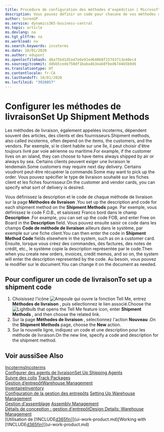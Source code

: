 ```yaml
---
title: Procédure de configuration des méthodes d'expédition | Microsoft Docs
description: Vous pouvez définir un code pour chacune de vos méthodes de livraison offertes, par exemple, saisir les informations qui les concernent.
author: SorenGP
ms.service: dynamics365-business-central
ms.topic: article
ms.devlang: na
ms.tgt_pltfrm: na
ms.workload: na
ms.search.keywords: incoterms
ms.date: 10/01/2020
ms.author: edupont
ms.openlocfilehash: 48a75bd1d5a47e6e91ed64868f15743713e40ec4
ms.sourcegitcommit: ddbb5cede750df1baba4b3eab8fbed6744b5b9d6
ms.translationtype: HT
ms.contentlocale: fr-CA
ms.lasthandoff: 10/01/2020
ms.locfileid: "3926057"
---
```

# <a name="set-up-shipment-methods"></a><span data-ttu-id="cea90-103">Configurer les méthodes de livraison</span><span class="sxs-lookup"><span data-stu-id="cea90-103">Set Up Shipment Methods</span></span>
<span data-ttu-id="cea90-104">Les méthodes de livraison, également appelées incoterms, dépendent souvent des articles, des clients et des fournisseurs.</span><span class="sxs-lookup"><span data-stu-id="cea90-104">Shipment methods, also called incoterms, often depend on the items, the customers, and the vendors.</span></span> <span data-ttu-id="cea90-105">Par exemple, si le client habite sur une île, il peut choisir d'être toujours livré par voie aérienne ou maritime.</span><span class="sxs-lookup"><span data-stu-id="cea90-105">For example, if the customer lives on an island, they can choose to have items always shipped by air or always by sea.</span></span> <span data-ttu-id="cea90-106">Certains clients peuvent exiger une livraison le lendemain.</span><span class="sxs-lookup"><span data-stu-id="cea90-106">Some customers may require next day delivery.</span></span> <span data-ttu-id="cea90-107">Certains voudront peut-être récupérer la commande.</span><span class="sxs-lookup"><span data-stu-id="cea90-107">Some may want to pick up the order.</span></span> <span data-ttu-id="cea90-108">Vous pouvez spécifier le type de livraison souhaité sur les fiches client et les fiches fournisseur.</span><span class="sxs-lookup"><span data-stu-id="cea90-108">On the customer and vendor cards, you can specify what sort of delivery is desired.</span></span>

<span data-ttu-id="cea90-109">Vous définissez la description et le code de chaque méthode de livraison sur la page **Méthodes de livraison** .</span><span class="sxs-lookup"><span data-stu-id="cea90-109">You set up the description and code for each shipment method on the **Shipment Methods** page.</span></span> <span data-ttu-id="cea90-110">Par exemple, vous définissez le code F.O.B., et saisissez Franco bord dans le champ **Description** .</span><span class="sxs-lookup"><span data-stu-id="cea90-110">For example, you can set up the code FOB, and enter Free on Board in the **Description** field.</span></span> <span data-ttu-id="cea90-111">Vous pouvez ensuite saisir ce code dans les champs **Code de méthode de livraison** ailleurs dans le système, par exemple sur une fiche client.</span><span class="sxs-lookup"><span data-stu-id="cea90-111">You can then enter the code in **Shipment Method Code** fields elsewhere in the system, such as on a customer card.</span></span> <span data-ttu-id="cea90-112">Ensuite, lorsque vous créez des commandes, des factures, des notes de crédit, etc., le système copie la description représentée par le code.</span><span class="sxs-lookup"><span data-stu-id="cea90-112">Then when you create new orders, invoices, credit memos, and so on, the system will enter the description represented by the code.</span></span> <span data-ttu-id="cea90-113">Au besoin, vous pouvez le modifier sur le document.</span><span class="sxs-lookup"><span data-stu-id="cea90-113">You can change it on the document as needed.</span></span>

## <a name="to-set-up-a-shipment-code"></a><span data-ttu-id="cea90-114">Pour configurer un code de livraison</span><span class="sxs-lookup"><span data-stu-id="cea90-114">To set up a shipment code</span></span>
1. <span data-ttu-id="cea90-115">Choisissez l'icône ![Ampoule qui ouvre la fonction Tell Me](media/ui-search/search_small.png "Dites-moi ce que vous voulez faire"), entrez **Méthodes de livraison** , puis sélectionnez le lien associé.</span><span class="sxs-lookup"><span data-stu-id="cea90-115">Choose the ![Lightbulb that opens the Tell Me feature](media/ui-search/search_small.png "Tell me what you want to do") icon, enter **Shipment Methods** , and then choose the related link.</span></span>
2. <span data-ttu-id="cea90-116">Sur la page **Méthodes de livraison** , sélectionnez l'action **Nouveau** .</span><span class="sxs-lookup"><span data-stu-id="cea90-116">On the **Shipment Methods** page, choose the **New** action.</span></span>
3. <span data-ttu-id="cea90-117">Sur la nouvelle ligne, indiquez un code et une description pour les méthode de livraison.</span><span class="sxs-lookup"><span data-stu-id="cea90-117">On the new line, specify a code and description for the shipment method.</span></span>

## <a name="see-also"></a><span data-ttu-id="cea90-118">Voir aussi</span><span class="sxs-lookup"><span data-stu-id="cea90-118">See Also</span></span>
[<span data-ttu-id="cea90-119">Incoterms</span><span class="sxs-lookup"><span data-stu-id="cea90-119">Incoterms</span></span>](https://iccwbo.org/resources-for-business/incoterms-rules)  
[<span data-ttu-id="cea90-120">Configurer des agents de livraison</span><span class="sxs-lookup"><span data-stu-id="cea90-120">Set Up Shipping Agents</span></span>](sales-how-to-set-up-shipping-agents.md)  
<span data-ttu-id="cea90-121">[Suivre des colis](sales-how-track-packages.md)  </span><span class="sxs-lookup"><span data-stu-id="cea90-121">[Track Packages](sales-how-track-packages.md)  </span></span>  
[<span data-ttu-id="cea90-122">Gestion d’entrepôt</span><span class="sxs-lookup"><span data-stu-id="cea90-122">Warehouse Management</span></span>](warehouse-manage-warehouse.md)  
[<span data-ttu-id="cea90-123">Inventaire</span><span class="sxs-lookup"><span data-stu-id="cea90-123">Inventory</span></span>](inventory-manage-inventory.md)  
<span data-ttu-id="cea90-124">[Configuration de la gestion des entrepôts](warehouse-setup-warehouse.md)   </span><span class="sxs-lookup"><span data-stu-id="cea90-124">[Setting Up Warehouse Management](warehouse-setup-warehouse.md)   </span></span>  
<span data-ttu-id="cea90-125">[Gestion d'assemblage](assembly-assemble-items.md)  </span><span class="sxs-lookup"><span data-stu-id="cea90-125">[Assembly Management](assembly-assemble-items.md)  </span></span>  
[<span data-ttu-id="cea90-126">Détails de conception : gestion d'entrepôt</span><span class="sxs-lookup"><span data-stu-id="cea90-126">Design Details: Warehouse Management</span></span>](design-details-warehouse-management.md)  
<span data-ttu-id="cea90-127">[Utilisation de [!INCLUDE[d365fin](includes/d365fin_md.md)]](ui-work-product.md)</span><span class="sxs-lookup"><span data-stu-id="cea90-127">[Working with [!INCLUDE[d365fin](includes/d365fin_md.md)]](ui-work-product.md)</span></span>  
